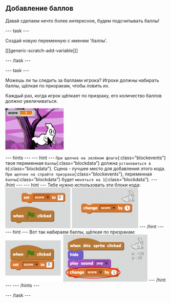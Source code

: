 ## Добавление баллов

Давай сделаем нечто более интересное, будем подсчитывать баллы!

\--- task \---

Создай новую переменную с именем 'баллы'.

[[[generic-scratch-add-variable]]]

\--- /task \---

\--- task \---

Можешь ли ты следить за баллами игрока? Игроки должны набирать баллы, щёлкая по призракам, чтобы ловить их.

Каждый раз, когда игрок щёлкает по призраку, его количество баллов должно увеличиваться.

![Увеличение количества баллов](images/ghost-score-test.png)

\--- hints \--- \--- hint \--- `При щелчке на зелёном флаге`{:class=”blockevents”} твоя переменная `баллы`{:class=”blockdata”} должна `установиться в 0`{:class=”blockdata”}. Сцена - лучшее место для добавления этого кода. `При щелчке на спрайте призрака`{:class=”blockevents”}, переменная `баллы`{:class=”blockdata”} будет `меняться на 1`{:class=”blockdata”}. \--- /hint \--- \--- hint \--- Тебе нужно использовать эти блоки кода: ![screenshot](images/ghost-score-blocks.png) \--- /hint \--- \--- hint \--- Вот так набираем баллы, щёлкая по призракам: ![screenshot](images/ghost-score-code.png) \--- /hint \--- \--- /hints \---

\--- /task \---